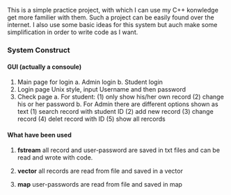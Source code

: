This is a simple practice project, with which I can use my C++ konwledge get more familier with them.
Such a project can be easily found over the internet. I also use some basic ideas for this system but auch make some simplification in order to write code as I want.

### System Construct

#### GUI (actually a consoule)
1. Main page for login
    a. Admin login
    b. Student login
2. Login page
    Unix style, input Username and then password
3. Check page
    a. For student: 
    (1) only show his/her own record
    (2) change his or her password
    b. For Admin there are different options shown as text
    (1) search record with student ID
    (2) add new record 
    (3) change record
    (4) delet record with ID
    (5) show all rercords

#### What have been used
1. **fstream**
all record and user-password are saved in txt files and can be read and wrote with code.

2. **vector**
all records are read from file and saved in a vector

3. **map**
user-passwords are read from file and saved in map
